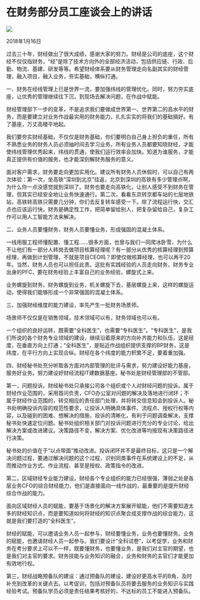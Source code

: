 # 在财务部分员工座谈会上的讲话
<img class="pv" src="https://api.visitor.plantree.me/visitor-badge/pv?namespace=plantree.me&key=renzhengfei-speeches/./docs/speeches/2018/01/在财务部分员工座谈会上的讲话.md">


2018年1月16日



过去三十年，财经做出了很大成绩，感谢大家的努力。财经是公司的底座，这个财经不仅仅指财务，“经”是除了技术方向外的全部经济活动，包括供应链、行政、后勤、物流、基建、研发等等。希望财经体系要从财务管理走向名副其实的财经管理，融入项目，融入业务，夯实基础，横纵打通。

一、财务在经线管理上已是世界一流，要加强纬线的管理优化。同时，努力夯实底座，让优秀的管理继续往下沉，到现场去解决问题，在作战中赋能。

财经管理部下一步的变革，不是追求我们要做成世界第一、世界第二的高水平的财务，而是要建立对业务作战最实用的财务能力，扎扎实实的将我们的基础搞好。有了基座，万丈高楼平地起。

我们要夯实财经基础，不仅仅是财务基础，你们要明白自己身上担负的重任，所有不熟悉业务的财务人员必须抽时间去学习业务，所有业务人员都要知晓财经，才能使纬线管理优秀起来，纬线的贯通，使我们运行效率会加快。知道为谁服务，才能真正提供有价值的服务，也才能深刻解财务服务的意义。

面对客户需求，财务要走向更加实用化。建议所有财务人员休假时，可以自己有两次体验：第一次，坐高铁“深圳到北京”往返，北京到深圳的高铁有多少管理点啊，为什么你一点没感觉就到深圳了。财务也要走向高铁化，让别人感受不到财务在管理，但其实已经安全地让业务快速通行。第二次，看看东京转京都车站的七层地铁站，高铁转高铁只需要几分钟，你们去反复转车感受一下。除了流程运行快，交汇点也应该运行快。财务是确定性工作，把简单留给别人，把复杂留给自己，复杂工作可以用人工智能方法来解决。

二、业务人员要懂财务，财务人员要懂业务，形成强固的混凝土体系。

一线用服工程师懂配置、懂工程……很多方面，也曾与我们一同爬冰卧雪，为什么不让他们有一部分人转岗去做项目核算经理呢？有一部分从优秀的核算经理到预算经理，再做到计划管理，不就是项目CEO吗？即使仅做核算经理，也可以再干20年。当然，财务人员也可以担任此责。这批有实践经验的人员走向财务，财务专业出身的PFC，要在财务经验上丰富自己的业务经验，螺旋式上来。

业务螺旋到财务，财务螺旋到业务，机关螺旋下去，基层螺旋上来，这样的螺旋运动，使得我们能够形成一个非常强固的混凝土体系。

三、加强财经维度的能力建设，率先产生一批财务场景师。

场景师不仅仅是在销售领域，技术领域可以有，财务领域也可以有。

一个组织的良好运转，既需要“全科医生”，也需要“专科医生”。“专科医生”，是我们所说的各个财务专业领域的建设，继续沿着原来的方向补齐能力和队伍，这是经度，在垂直方向上打通；“全科医生”，是贴近作战组织提供支撑的BP财务，这是纬度，在平行方向上实现合纵。财经在各个纬度的能力积累不足，要着重加强。

四、财经秘书处充分听取各方面对内部管理的批评与需求，努力建设好能力基座，服务好业务。努力建设好财经流程IT建数据基座。秘书处是财经管理部的不管部。

第一，问题投诉。财经秘书处只承接公司各个组织或个人对财经问题的投诉。属于财经作业范围的，采用首问负责，CFO办公室对问题的解决及落地进行闭环；不属于财经作业范围的，转交相应的责任部门处理，并将转交信息知会到投诉人。秘书处明确投诉内容的规范性要求，让投诉人明确具体事件、流程点、授权行权等内容，以及碰到的困难、想解决的措施，投诉的清晰化，有利于问题调查解决，支撑秘书处快速定位问题。秘书处组织相关部门对投诉问题进行充分的专业讨论，给出解决方案或改进建议。决策路径不变，解决方案、优化改进等均按现有决策路径进行决策。

秘书处的价值在于“以点带面”推动改进。投诉闭环并不是最终目标，这只是一个解决问题过程，要通过解决问题的这个过程，识别同类事件在系统建设上的不足，从而推动作业方式、作业流程、甚至是授权、政策指令的改进。

第二，区域财经专业能力建设。财经各个专业组织的能力已经很强，薄弱之处是各层业务CFO的综合财经能力，他们是直接面向一线作战的，最重要的是提升财经综合作战的能力。

面向区域财经人员的赋能，要基于场景化的解决方案展开赋能，他们不需要知道太多的财经知识点，而是要知道如何将财经的知识点聚合成支撑作战的综合能力，这就是我们要打造的“全科医生”。

财经的赋能，可以邀请业务人员一起参与，财经要懂业务，业务也要懂财务。业务的赋能，也邀请财经人员一起参与。我们要设计“全科试卷”，以考促学，业务和财务在考分要求上可以不一样，既要懂财务，也要懂业务，是我们对主官的期望，也是我们对主官的要求。财务技能与业务知识的融合，业务和财务的主官们才能更加有效地行权。

 第三，财经战略预备队的建设：通过预备队的建设，建设好更高水平的B角，及时补充到改革的关键点去。以考促训，包括对预备队员将要去服务的业务知识与实践经验考试。预备队学员必须是责任结果考核好的，不达标的员工不能进入预备队。
